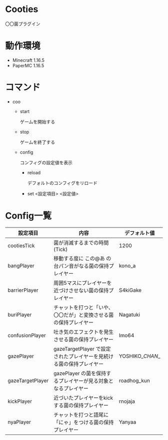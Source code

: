 # Cooties

〇〇菌プラグイン

# 動作環境
- Minecraft 1.16.5
- PaperMC 1.16.5

# コマンド
- coo
    - start

      ゲームを開始する

    - stop

        ゲームを終了する

    - config

        コンフィグの設定値を表示

        - reload

            デフォルトのコンフィグをリロード

        - set <設定項目> <設定値>

# Config一覧

| 設定項目         | 内容                                                         | デフォルト値     |
| ---------------- | ------------------------------------------------------------ | ---------------- |
| cootiesTick      | 菌が消滅するまでの時間(Tick)                                 | 1200             |
| bangPlayer       | 移動する度に この@あ の台パン音がなる菌の保持プレイヤー      | kono_a           |
| barrierPlayer    | 周囲5マスにプレイヤーを近づけさせない菌の保持プレイヤー      | S4kiGake         |
| buriPlayer       | チャットを打つと「いや、〇〇だが」と変換させる菌の保持プレイヤー | Nagatuki         |
| confusionPlayer  | 吐き気のエフェクトを発生させる菌の保持プレイヤー             | Imo64            |
| gazePlayer       | gazeTargetPlayer で設定されたプレイヤーを見続ける菌の保持プレイヤー | YOSHIKO\__CHAN__ |
| gazeTargetPlayer | gazePlayer の菌を保持するプレイヤーが見る対象となるプレイヤー | roadhog_kun      |
| kickPlayer       | 近づいたプレイヤーをkickする菌の保持プレイヤー               | rnojaja          |
| nyaPlayer        | チャットを打つと語尾に「にゃ」をつける菌の保持プレイヤー | Yanyaa           |

